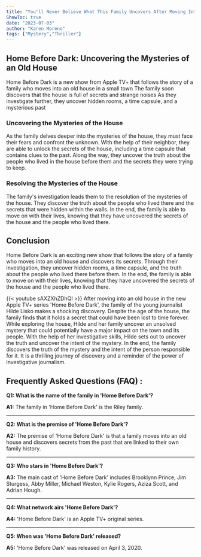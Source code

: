 ```yaml
---
title: "You'll Never Believe What This Family Uncovers After Moving Into an Old House in 'Home Before Dark'!"
ShowToc: true 
date: "2023-07-03"
author: "Karen Moreno" 
tags: ["Mystery","Thriller"]
---
```

## Home Before Dark: Uncovering the Mysteries of an Old House

Home Before Dark is a new show from Apple TV+ that follows the story of a family who moves into an old house in a small town The family soon discovers that the house is full of secrets and strange noises As they investigate further, they uncover hidden rooms, a time capsule, and a mysterious past

### Uncovering the Mysteries of the House

As the family delves deeper into the mysteries of the house, they must face their fears and confront the unknown. With the help of their neighbor, they are able to unlock the secrets of the house, including a time capsule that contains clues to the past. Along the way, they uncover the truth about the people who lived in the house before them and the secrets they were trying to keep.

### Resolving the Mysteries of the House

The family's investigation leads them to the resolution of the mysteries of the house. They discover the truth about the people who lived there and the secrets that were hidden within the walls. In the end, the family is able to move on with their lives, knowing that they have uncovered the secrets of the house and the people who lived there.

## Conclusion

Home Before Dark is an exciting new show that follows the story of a family who moves into an old house and discovers its secrets. Through their investigation, they uncover hidden rooms, a time capsule, and the truth about the people who lived there before them. In the end, the family is able to move on with their lives, knowing that they have uncovered the secrets of the house and the people who lived there.

{{< youtube sAXZXhZDhQI >}} 
After moving into an old house in the new Apple TV+ series 'Home Before Dark', the family of the young journalist Hilde Lisko makes a shocking discovery. Despite the age of the house, the family finds that it holds a secret that could have been lost to time forever. While exploring the house, Hilde and her family uncover an unsolved mystery that could potentially have a major impact on the town and its people. With the help of her investigative skills, Hilde sets out to uncover the truth and uncover the intent of the mystery. In the end, the family discovers the truth of the mystery and the intent of the person responsible for it. It is a thrilling journey of discovery and a reminder of the power of investigative journalism.

## Frequently Asked Questions (FAQ) :
**Q1: What is the name of the family in 'Home Before Dark'?**

**A1:** The family in 'Home Before Dark' is the Riley family.

---

**Q2: What is the premise of 'Home Before Dark'?**

**A2:** The premise of 'Home Before Dark' is that a family moves into an old house and discovers secrets from the past that are linked to their own family history.

---

**Q3: Who stars in 'Home Before Dark'?**

**A3:** The main cast of 'Home Before Dark' includes Brooklynn Prince, Jim Sturgess, Abby Miller, Michael Weston, Kylie Rogers, Aziza Scott, and Adrian Hough. 

---

**Q4: What network airs 'Home Before Dark'?**

**A4:** 'Home Before Dark' is an Apple TV+ original series.

---

**Q5: When was 'Home Before Dark' released?**

**A5:** 'Home Before Dark' was released on April 3, 2020.



